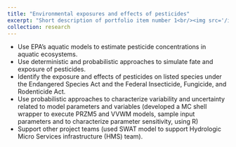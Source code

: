 ```yaml
---
title: "Environmental exposures and effects of pesticides"
excerpt: "Short description of portfolio item number 1<br/><img src='/images/500x300.png'>"
collection: research
---
```


* Use EPA’s aquatic models to estimate pesticide concentrations in aquatic ecosystems. 
* Use deterministic and probabilistic approaches to simulate fate and exposure of pesticides.
* Identify the exposure and effects of pesticides on listed species under the Endangered Species Act and the Federal Insecticide, Fungicide, and Rodenticide Act.
* Use probabilistic approaches to characterize variability and uncertainty  related to model parameters and variables (developed a MC shell wrapper to execute PRZM5 and VVWM models, sample input parameters and to characterize parameter sensitivity, using R)
* Support other project teams (used SWAT model to support  Hydrologic Micro Services infrastructure (HMS) team). 
